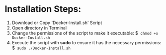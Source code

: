 Installation Steps:
===================

1. Download or Copy 'Docker-Install.sh' Script
2. Open directory in Terminal
3. Change the permissions of the script to make it executable: $` chmod +x Docker-Install.sh`
4. Execute the script with **sudo** to ensure it has the necessary permissions: $` sudo ./Docker-Install.sh`
